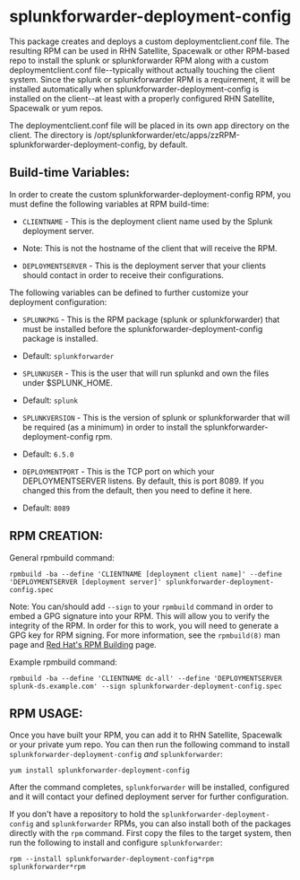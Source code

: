 splunkforwarder-deployment-config
=================================

This package creates and deploys a custom deploymentclient.conf file. The resulting RPM can be used in RHN Satellite, Spacewalk or other RPM-based repo to install the splunk or splunkforwarder RPM along with a custom deploymentclient.conf file--typically without actually touching the client system. Since the splunk or splunkforwarder RPM is a requirement, it will be installed automatically when splunkforwarder-deployment-config is installed on the client--at least with a properly configured RHN Satellite, Spacewalk or yum repos.

The deploymentclient.conf file will be placed in its own app directory on the client. The directory is /opt/splunkforwarder/etc/apps/zzRPM-splunkforwarder-deployment-config, by default.


Build-time Variables:
-------------------
In order to create the custom splunkforwarder-deployment-config RPM, you must define the following variables at RPM build-time:

* `CLIENTNAME` - This is the deployment client name used by the Splunk deployment server.
 * Note: This is not the hostname of the client that will receive the RPM.

* `DEPLOYMENTSERVER` - This is the deployment server that your clients should contact in order to receive their configurations.

The following variables can be defined to further customize your deployment configuration:

* `SPLUNKPKG` - This is the RPM package (splunk or splunkforwarder) that must be installed before the splunkforwarder-deployment-config package is installed.
 * Default: `splunkforwarder`

* `SPLUNKUSER` - This is the user that will run splunkd and own the files under $SPLUNK_HOME.
 * Default: `splunk`

* `SPLUNKVERSION` - This is the version of splunk or splunkforwarder that will be required (as a minimum) in order to install the splunkforwarder-deployment-config rpm.
 * Default: `6.5.0`

* `DEPLOYMENTPORT` - This is the TCP port on which your DEPLOYMENTSERVER listens. By default, this is port 8089. If you changed this from the default, then you need to define it here.
 * Default: `8089`

RPM CREATION:
------------
General rpmbuild command:

    rpmbuild -ba --define 'CLIENTNAME [deployment client name]' --define 'DEPLOYMENTSERVER [deployment server]' splunkforwarder-deployment-config.spec
Note: You can/should add `--sign` to your `rpmbuild` command in order to embed a GPG signature into your RPM. This will allow you to verify the integrity of the RPM. In order for this to work, you will need to generate a GPG key for RPM signing. For more information, see the `rpmbuild(8)` man page and [Red Hat's RPM Building](https://access.redhat.com/documentation/en-US/Red_Hat_Network_Satellite/5.3/html/Deployment_Guide/satops-rpm-building.html) page.

Example rpmbuild command:

    rpmbuild -ba --define 'CLIENTNAME dc-all' --define 'DEPLOYMENTSERVER splunk-ds.example.com' --sign splunkforwarder-deployment-config.spec

RPM USAGE:
----------
Once you have built your RPM, you can add it to RHN Satellite, Spacewalk or your private yum repo. You can then run the following command to install `splunkforwarder-deployment-config` *and* `splunkforwarder`:

    yum install splunkforwarder-deployment-config

After the command completes, `splunkforwarder` will be installed, configured and it will contact your defined deployment server for further configuration.

If you don't have a repository to hold the `splunkforwarder-deployment-config` and `splunkforwarder` RPMs, you can also install both of the packages directly with the `rpm` command. First copy the files to the target system, then run the following to install and configure `splunkforwarder`:

    rpm --install splunkforwarder-deployment-config*rpm splunkforwarder*rpm
